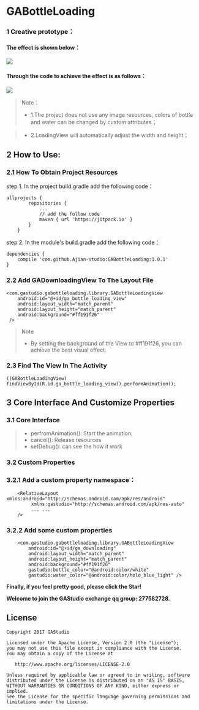 # GABottleLoading
### 1 Creative prototype：

#### The effect is shown below：

![](https://github.com/Ajian-studio/GABottleLoading/raw/master/raw/bottleLoading_origin.gif)

#### Through the code to achieve the effect is as follows：

![](https://github.com/Ajian-studio/GABottleLoading/raw/master/raw/totalAnimation.gif)

> Note：
> 
> * 1.The project does not use any image resources, colors of bottle and water can be changed by custom attributes；

> * 2.LoadingView will automatically adjust the width and height；

## 2 How to Use:

### 2.1 How To Obtain Project Resources

step 1. In the project build.gradle add the following code：

```
allprojects {
		repositories {
			...
            // add the follow code
			maven { url 'https://jitpack.io' }
		}
	}
```
step 2. In the module's build.gradle add the following code：

```
dependencies {
	compile 'com.github.Ajian-studio:GABottleLoading:1.0.1'
}

```

### 2.2 Add GADownloadingView To The Layout File

```
<com.gastudio.gabottleloading.library.GABottleLoadingView
    android:id="@+id/ga_bottle_loading_view"
    android:layout_width="match_parent"
    android:layout_height="match_parent"
    android:background="#ff191f26"
 />
```
> Note
> 
> * By setting the background of the View to #ff191f26, you can achieve the best visual effect.
### 2.3 Find The View In The Activity
```
((GABottleLoadingView) findViewById(R.id.ga_bottle_loading_view)).performAnimation();
```

## 3 Core Interface And Customize Properties

### 3.1 Core Interface
> * perfromAnimation(): Start the animation;
> * cancel(): Release resources
> * setDebug(): can see the how it work

### 3.2 Custom Properties

### 3.2.1 Add a custom property namespace：

```
    <RelativeLayout xmlns:android="http://schemas.android.com/apk/res/android"
         xmlns:gastudio="http://schemas.android.com/apk/res-auto"
         ... ...
    />
```
### 3.2.2 Add some custom properties

```
    <com.gastudio.gabottleloading.library.GABottleLoadingView
        android:id="@+id/ga_downloading"
        android:layout_width="match_parent"
        android:layout_height="match_parent"
        android:background="#ff191f26"
        gastudio:bottle_color="@android:color/white"
        gastudio:water_color="@android:color/holo_blue_light" />
```

**Finally, if you feel pretty good, please click the Star!**

**Welcome to join the GAStudio exchange qq group: 277582728.**

## License
    Copyright 2017 GAStudio

    Licensed under the Apache License, Version 2.0 (the "License");
    you may not use this file except in compliance with the License.
    You may obtain a copy of the License at

       http://www.apache.org/licenses/LICENSE-2.0

    Unless required by applicable law or agreed to in writing, software
    distributed under the License is distributed on an "AS IS" BASIS,
    WITHOUT WARRANTIES OR CONDITIONS OF ANY KIND, either express or implied.
    See the License for the specific language governing permissions and
    limitations under the License.

